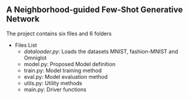 ## A Neighborhood-guided Few-Shot Generative Network

The project contains six files and 6 folders

* Files List
  * _dataloader.py_: Loads the datasets MNIST, fashion-MNIST and Omniglot
  * model.py: Proposed Model definition
  * train.py: Model training method
  * eval.py: Model evaluation method
  * utils.py: Utility methods
  * main.py: Driver functions 
